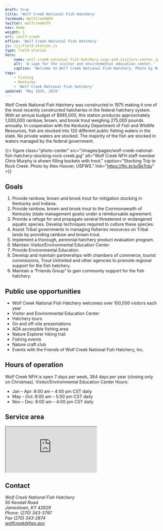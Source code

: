 ```yaml
---
draft: true
title: 'Wolf Creek National Fish Hatchery'
facebook: WolfCreekNFH
twitter: wolfcreeknfh
nav: Home
weight: 1
url: /wolf-creek
office: 'Wolf Creek National Fish Hatchery'
js: /js/field-station.js
type: field-station
hero:
    name: wolf-creek-national-fish-hatchery-sign-and-visitors-center.jpg
    alt: 'A sign for the visitor and environmental education center.'
    caption: 'Welcome to Wolf Creek National Fish Hatchery. Photo by Robert H Pos, USFWS.'
tags:
    - Fishing
    - Kentucky
    - 'Wolf Creek National Fish Hatchery'
updated: 'May 16th, 2019'
---
```


Wolf Creek National Fish Hatchery was constructed in 1975 making it one of the most recently constructed hatcheries in the federal hatchery system. With an annual budget of $985,000, this station produces approximately 1,000,000 rainbow, brown, and brook trout weighing 275,000 pounds annually. In cooperation with the Kentucky Department of Fish and Wildlife Resources, fish are stocked into 120 different public fishing waters in the state. No private waters are stocked. The majority of the fish are stocked in waters managed by the federal government.

{{< figure class="photo-center" src="/images/pages/wolf-creek-national-fish-hatchery-stocking-rock-creek.jpg" alt="Wolf Creek NFH staff member Chris Murphy is shown filling buckets with trout." caption="Stocking Trip to Rock Creek. Photo by Alex Hoover, USFWS." link="https://flic.kr/p/8e7rdu" >}}

## Goals

1. Provide rainbow, brown and brook trout for mitigation stocking in Kentucky and Indiana. 
2. Provide rainbow, brown and brook trout to the Commonwealth of Kentucky (state management goals) under a reimbursable agreement. 
3. Provide a refuge for and propagate several threatened or endangered aquatic species. Develop techniques required to culture these species. 
4. Assist Tribal governments in managing fisheries resources on Tribal lands by providing rainbow and brown trout. 
5. Implement a thorough, perennial hatchery product evaluation program. 
6. Maintain Visitor/Environmental Education Center. 
7. Provide Environmental Education. 
8. Develop and maintain partnerships with chambers of commerce, tourist commissions, Trout Unlimited and other agencies to promote regional support for the fish hatchery. 
9. Maintain a “Friends Group” to gain community support for the fish hatchery.

## Public use opportunities

- Wolf Creek National Fish Hatchery welcomes over 100,000 visitors each year
- Visitor and Environmental Education Center
- Hatchery tours
- On and off-site presentations
- ADA accessible fishing area
- Nature Explorer hiking trail
- Fishing events
- Nature craft club
- Events with the Friends of Wolf Creek National Fish Hatchery, Inc.

## Hours of operation

Wolf Creek NFH is open 7 days per week, 364 days per year (closing only on Christmas). Visitor/Environmental Education Center Hours:

- Jan – Apr: 8:00 am – 4:00 pm CST daily
- May – Oct: 8:00 am – 5:00 pm CST daily
- Nov – Dec: 8:00 am – 4:00 pm CST daily 


## Service area

<iframe src="https://usfws.github.io/southeast-mega-map/?office=Wolf+Creek+National+Fish+Hatchery" class="state-map" title="Find a local field station"></iframe>

## Contact

<address>
  Wolf Creek National Fish Hatchery <br>
  50 Kendall Road <br>
  Jamestown, KY 42629 <br>
  Phone: (270) 343-3797 <br>
  Fax (270) 343-2874 <br>
  <a href="mailto:wolfcreek@fws.gov">wolfcreek@fws.gov</a>
</address>
